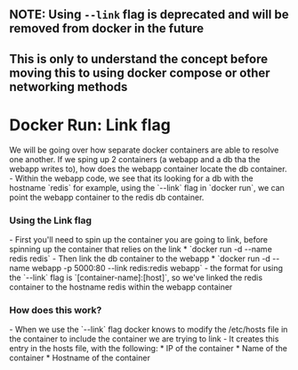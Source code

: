 
## NOTE: Using `--link` flag is deprecated and will be removed from docker in the future
## This is only to understand the concept before moving this to using docker compose or other networking methods
<h1>Docker Run: Link flag</h1>
We will be going over how separate docker containers are able to resolve one another. If we sping up 2 containers (a webapp and a db tha the webapp writes to), how does the webapp container locate the db container. 
- Within the webapp code, we see that its looking for a db with the hostname `redis` for example, using the `--link` flag in `docker run`, we can point the webapp container to the redis db container.
<h3>Using the Link flag</h3>
- First you'll need to spin up the container you are going to link, before spinning up the container that relies on the link
  * `docker run -d --name redis redis`
- Then link the db container to the webapp
  * `docker run -d --name webapp -p 5000:80 --link redis:redis webapp`
    - the format for using the `--link` flag is `[container-name]:[host]`, so we've linked the redis container to the hostname redis within the webapp container
<h3>How does this work?</h3>
- When we use the `--link` flag docker knows to modify the /etc/hosts file in the container to include the container we are trying to link
- It creates this entry in the hosts file, with the following:
  * IP of the container
  * Name of the container
  * Hostname of the container

